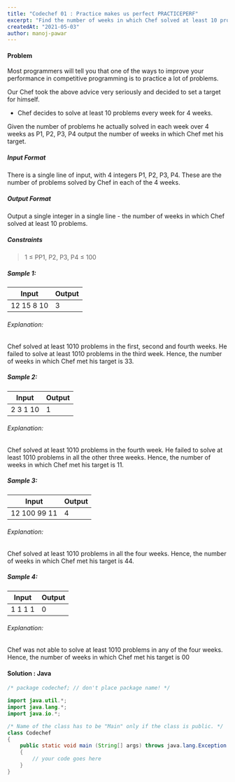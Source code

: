 ```yaml
---
title: "Codechef 01 : Practice makes us perfect PRACTICEPERF"
excerpt: "Find the number of weeks in which Chef solved at least 10 problems from 4 weeks."
createdAt: "2021-05-03"
author: manoj-pawar
---
```


<div class="row">
<div class="col-sm-6">

#### Problem

Most programmers will tell you that one of the ways to improve your performance in competitive programming is to practice a lot of problems.

Our Chef took the above advice very seriously and decided to set a target for himself.

- Chef decides to solve at least 10 problems every week for 4 weeks.

Given the number of problems he actually solved in each week over 4 weeks as P1, P2, P3, P4 output the number of weeks in which Chef met his target.

##### Input Format

There is a single line of input, with 4 integers P1, P2, P3, P4. These are the number of problems solved by Chef in each of the 4 weeks.

##### Output Format

Output a single integer in a single line - the number of weeks in which Chef solved at least 10 problems.

##### Constraints

> 1 ≤ PP1, P2, P3, P4 ≤ 100

##### Sample 1:

| Input      | Output |
| ---------- | ------ |
| 12 15 8 10 | 3      |

###### Explanation:

Chef solved at least 1010 problems in the first, second and fourth weeks. He failed to solve at least 1010 problems in the third week. Hence, the number of weeks in which Chef met his target is 33.

##### Sample 2:

| Input    | Output |
| -------- | ------ |
| 2 3 1 10 | 1      |

###### Explanation:

Chef solved at least 1010 problems in the fourth week. He failed to solve at least 1010 problems in all the other three weeks. Hence, the number of weeks in which Chef met his target is 11.

##### Sample 3:

| Input        | Output |
| ------------ | ------ |
| 12 100 99 11 | 4      |

###### Explanation:

Chef solved at least 1010 problems in all the four weeks. Hence, the number of weeks in which Chef met his target is 44.

##### Sample 4:

| Input   | Output |
| ------- | ------ |
| 1 1 1 1 | 0      |

###### Explanation:

Chef was not able to solve at least 1010 problems in any of the four weeks. Hence, the number of weeks in which Chef met his target is 00

</div>
<div class="col-sm-6">

#### Solution : Java

```java
/* package codechef; // don't place package name! */

import java.util.*;
import java.lang.*;
import java.io.*;

/* Name of the class has to be "Main" only if the class is public. */
class Codechef
{
	public static void main (String[] args) throws java.lang.Exception
	{
		// your code goes here
	}
}
```

</div>
</div>
